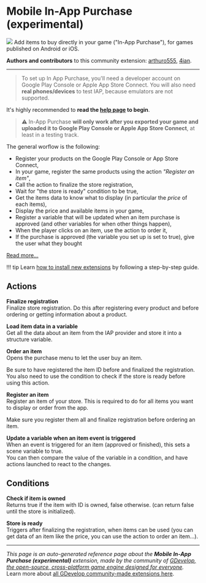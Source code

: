 # Mobile In-App Purchase (experimental)

<img src="https://resources.gdevelop-app.com/assets/Icons/Glyphster Pack/Master/SVG/Shopping and Ecommerce/Shopping and Ecommerce_wallet_money_cash.svg" class="extension-icon"></img>
Add items to buy directly in your game ("In-App Purchase"), for games published on Android or iOS.

**Authors and contributors** to this community extension: [arthuro555](https://gd.games/arthuro555), [4ian](https://gd.games/4ian).

---

> To set up In App Purchase, you'll need a developer account on Google Play Console or Apple App Store Connect. You will also need **real phones/devices** to test IAP, because emulators are not supported.

It's highly recommended to **read the [help page](https://wiki.gdevelop.io/gdevelop5/extensions/in-app-purchase) to begin**. 

> ⚠️ In-App Purchase **will only work after you exported your game and uploaded it to Google Play Console or Apple App Store Connect**, at least in a testing track.

The general worflow is the following:


- Register your products on the Google Play Console or App Store Connect,
- In your game, register the same products using the action *"Register an item"*,
- Call the action to finalize the store registration,
- Wait for "the store is ready" condition to be true,
- Get the items data to know what to display (in particular the *price* of each items),
- Display the price and available items in your game,
- Register a variable that will be updated when an item purchase is approved (and other variables for when other things happen),
- When the player clicks on an item, use the action to order it,
- If the purchase is approved (the variable you set up is set to true), give the user what they bought


[Read more...](/gdevelop5/extensions/in-app-purchase/setup)

!!! tip
    Learn [how to install new extensions](/gdevelop5/extensions/search) by following a step-by-step guide.

## Actions

**Finalize registration**  
Finalize store registration. Do this after registering every product and before ordering or getting information about a product.

**Load item data in a variable**  
Get all the data about an item from the IAP provider and store it into a structure variable.

**Order an item**  
Opens the purchase menu to let the user buy an item.  

Be sure to have registered the item ID before and finalized the registration. You also need to use the condition to check if the store is ready before using this action.

**Register an item**  
Register an item of your store. This is required to do for all items you want to display or order from the app.   

Make sure you register them all and finalize registration before ordering an item.

**Update a variable when an item event is triggered**  
When an event is triggered for an item (approved or finished), this sets a scene variable to true.   
You can then compare the value of the variable in a condition, and have actions launched to react to the changes.

## Conditions

**Check if item is owned**  
Returns true if the item with ID is owned, false otherwise. (can return false until the store is initialized).

**Store is ready**  
Triggers after finalizing the registration, when items can be used (you can get data of an item like the price, you can use the action to order an item...).



---

*This page is an auto-generated reference page about the **Mobile In-App Purchase (experimental)** extension, made by the community of [GDevelop, the open-source, cross-platform game engine designed for everyone](https://gdevelop.io/).* Learn more about [all GDevelop community-made extensions here](/gdevelop5/extensions).
